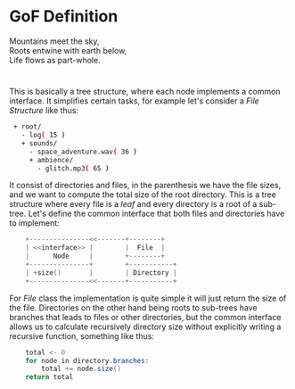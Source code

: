 # GoF Definition
Mountains meet the sky,  
Roots entwine with earth below,  
Life flows as part-whole.
#
This is basically a tree structure, where each node implements a
common interface. It simplifies certain tasks, for example let's
consider a *File Structure* like thus:
```bash
 + root/
   - log( 15 )
   + sounds/
     - space_adventure.wav( 36 )
     + ambience/
       - glitch.mp3( 65 )
```

It consist of directories and files, in the parenthesis we have the
file sizes, and we want to compute the total size of the root
directory. This is a tree structure where every file is a *leaf* and
every directory is a root of a sub-tree. Let's define the common
interface that both files and directories have to implement:

```c++
    +---------------<<-------+--------+
    | <<interface>> |        |  File  | 
    |      Node     |        +--------+
    +---------------+        +-----------+
    | +size()       |        | Directory |
    +---------------<<-------+-----------+
```

For *File* class the implementation is quite simple it will just
return the size of the file. Directories on the other hand being
roots to sub-trees have branches that leads to files or other
directories, but the common interface allows us to calculate
recursively directory size  without explicitly writing a recursive
function, something like thus:

```java
    total <- 0
    for node in directory.branches:
        total += node.size()
    return total
```
